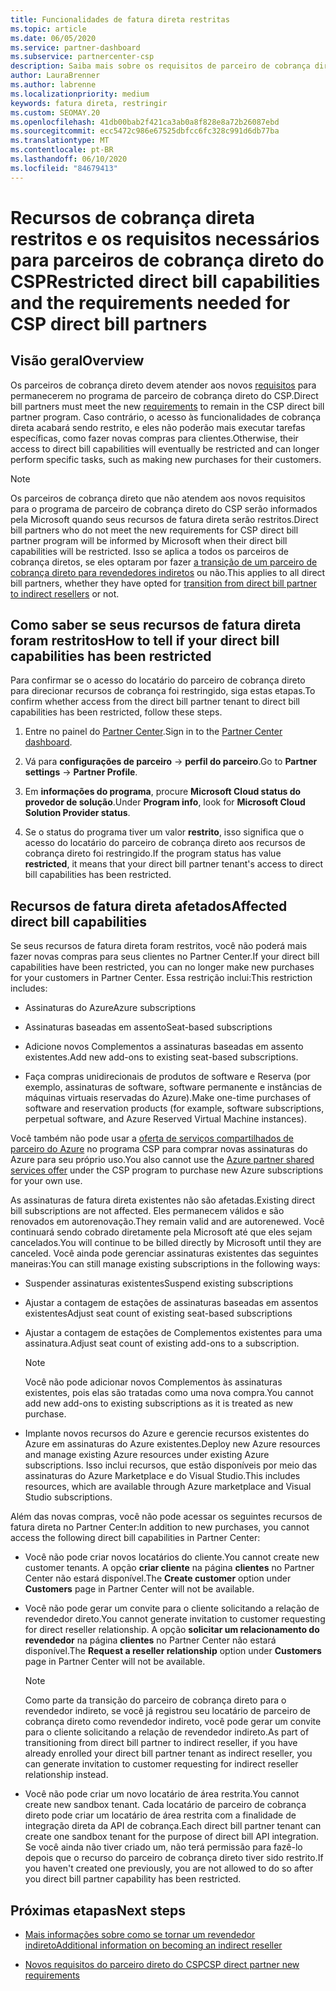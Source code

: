 ```yaml
---
title: Funcionalidades de fatura direta restritas
ms.topic: article
ms.date: 06/05/2020
ms.service: partner-dashboard
ms.subservice: partnercenter-csp
description: Saiba mais sobre os requisitos de parceiro de cobrança direto do CSP e o que fazer para evitar que os recursos sejam restritos. Descubra se seus recursos foram restritos.
author: LauraBrenner
ms.author: labrenne
ms.localizationpriority: medium
keywords: fatura direta, restringir
ms.custom: SEOMAY.20
ms.openlocfilehash: 41db00bab2f421ca3ab0a8f828e8a72b26087ebd
ms.sourcegitcommit: ecc5472c986e67525dbfcc6fc328c991d6db77ba
ms.translationtype: MT
ms.contentlocale: pt-BR
ms.lasthandoff: 06/10/2020
ms.locfileid: "84679413"
---
```

# <a name="restricted-direct-bill-capabilities-and-the-requirements-needed-for-csp-direct-bill-partners"></a><span data-ttu-id="21929-105">Recursos de cobrança direta restritos e os requisitos necessários para parceiros de cobrança direto do CSP</span><span class="sxs-lookup"><span data-stu-id="21929-105">Restricted direct bill capabilities and the requirements needed for CSP direct bill partners</span></span>  

## <a name="overview"></a><span data-ttu-id="21929-106">Visão geral</span><span class="sxs-lookup"><span data-stu-id="21929-106">Overview</span></span>

<span data-ttu-id="21929-107">Os parceiros de cobrança direto devem atender aos novos [requisitos](direct-partner-new-requirements.md) para permanecerem no programa de parceiro de cobrança direto do CSP.</span><span class="sxs-lookup"><span data-stu-id="21929-107">Direct bill partners must meet the new [requirements](direct-partner-new-requirements.md) to remain in the CSP direct bill partner program.</span></span> <span data-ttu-id="21929-108">Caso contrário, o acesso às funcionalidades de cobrança direta acabará sendo restrito, e eles não poderão mais executar tarefas específicas, como fazer novas compras para clientes.</span><span class="sxs-lookup"><span data-stu-id="21929-108">Otherwise, their access to direct bill capabilities will eventually be restricted and can longer perform specific tasks, such as making new purchases for their customers.</span></span>

> [!Note]
> <span data-ttu-id="21929-109">Os parceiros de cobrança direto que não atendem aos novos requisitos para o programa de parceiro de cobrança direto do CSP serão informados pela Microsoft quando seus recursos de fatura direta serão restritos.</span><span class="sxs-lookup"><span data-stu-id="21929-109">Direct bill partners who do not meet the new requirements for CSP direct bill partner program will be informed by Microsoft when their direct bill capabilities will be restricted.</span></span> <span data-ttu-id="21929-110">Isso se aplica a todos os parceiros de cobrança diretos, se eles optaram por fazer [a transição de um parceiro de cobrança direto para revendedores indiretos](transition-direct-to-indirect.md) ou não.</span><span class="sxs-lookup"><span data-stu-id="21929-110">This applies to all direct bill partners, whether they have opted for [transition from direct bill partner to indirect resellers](transition-direct-to-indirect.md) or not.</span></span>  

## <a name="how-to-tell-if-your-direct-bill-capabilities-has-been-restricted"></a><span data-ttu-id="21929-111">Como saber se seus recursos de fatura direta foram restritos</span><span class="sxs-lookup"><span data-stu-id="21929-111">How to tell if your direct bill capabilities has been restricted</span></span>

<span data-ttu-id="21929-112">Para confirmar se o acesso do locatário do parceiro de cobrança direto para direcionar recursos de cobrança foi restringido, siga estas etapas.</span><span class="sxs-lookup"><span data-stu-id="21929-112">To confirm whether access from the direct bill partner tenant to direct bill capabilities has been restricted, follow these steps.</span></span>

1. <span data-ttu-id="21929-113">Entre no painel do [Partner Center](https://partner.microsoft.com/dashboard).</span><span class="sxs-lookup"><span data-stu-id="21929-113">Sign in to the [Partner Center dashboard](https://partner.microsoft.com/dashboard).</span></span>

2. <span data-ttu-id="21929-114">Vá para **configurações de parceiro**  ->  **perfil do parceiro**.</span><span class="sxs-lookup"><span data-stu-id="21929-114">Go to **Partner settings** -> **Partner Profile**.</span></span>

3. <span data-ttu-id="21929-115">Em **informações do programa**, procure **Microsoft Cloud status do provedor de solução**.</span><span class="sxs-lookup"><span data-stu-id="21929-115">Under **Program info**, look for **Microsoft Cloud Solution Provider status**.</span></span>

4. <span data-ttu-id="21929-116">Se o status do programa tiver um valor **restrito**, isso significa que o acesso do locatário do parceiro de cobrança direto aos recursos de cobrança direto foi restringido.</span><span class="sxs-lookup"><span data-stu-id="21929-116">If the program status has value **restricted**, it means that your direct bill partner tenant's access to direct bill capabilities has been restricted.</span></span>

## <a name="affected-direct-bill-capabilities"></a><span data-ttu-id="21929-117">Recursos de fatura direta afetados</span><span class="sxs-lookup"><span data-stu-id="21929-117">Affected direct bill capabilities</span></span>

<span data-ttu-id="21929-118">Se seus recursos de fatura direta foram restritos, você não poderá mais fazer novas compras para seus clientes no Partner Center.</span><span class="sxs-lookup"><span data-stu-id="21929-118">If your direct bill capabilities have been restricted, you can no longer make new purchases for your customers in Partner Center.</span></span> <span data-ttu-id="21929-119">Essa restrição inclui:</span><span class="sxs-lookup"><span data-stu-id="21929-119">This restriction includes:</span></span>

- <span data-ttu-id="21929-120">Assinaturas do Azure</span><span class="sxs-lookup"><span data-stu-id="21929-120">Azure subscriptions</span></span>

- <span data-ttu-id="21929-121">Assinaturas baseadas em assento</span><span class="sxs-lookup"><span data-stu-id="21929-121">Seat-based subscriptions</span></span>

- <span data-ttu-id="21929-122">Adicione novos Complementos a assinaturas baseadas em assento existentes.</span><span class="sxs-lookup"><span data-stu-id="21929-122">Add new add-ons to existing seat-based subscriptions.</span></span>

- <span data-ttu-id="21929-123">Faça compras unidirecionais de produtos de software e Reserva (por exemplo, assinaturas de software, software permanente e instâncias de máquinas virtuais reservadas do Azure).</span><span class="sxs-lookup"><span data-stu-id="21929-123">Make one-time purchases of software and reservation products (for example, software subscriptions, perpetual software, and Azure Reserved Virtual Machine instances).</span></span>

<span data-ttu-id="21929-124">Você também não pode usar a [oferta de serviços compartilhados de parceiro do Azure](shared-services.md) no programa CSP para comprar novas assinaturas do Azure para seu próprio uso.</span><span class="sxs-lookup"><span data-stu-id="21929-124">You also cannot use the [Azure partner shared services offer](shared-services.md) under the CSP program to purchase new Azure subscriptions for your own use.</span></span>

<span data-ttu-id="21929-125">As assinaturas de fatura direta existentes não são afetadas.</span><span class="sxs-lookup"><span data-stu-id="21929-125">Existing direct bill subscriptions are not affected.</span></span> <span data-ttu-id="21929-126">Eles permanecem válidos e são renovados em autorenovação.</span><span class="sxs-lookup"><span data-stu-id="21929-126">They remain valid and are autorenewed.</span></span> <span data-ttu-id="21929-127">Você continuará sendo cobrado diretamente pela Microsoft até que eles sejam cancelados.</span><span class="sxs-lookup"><span data-stu-id="21929-127">You will continue to be billed directly by Microsoft until they are canceled.</span></span> <span data-ttu-id="21929-128">Você ainda pode gerenciar assinaturas existentes das seguintes maneiras:</span><span class="sxs-lookup"><span data-stu-id="21929-128">You can still manage existing subscriptions in the following ways:</span></span>

- <span data-ttu-id="21929-129">Suspender assinaturas existentes</span><span class="sxs-lookup"><span data-stu-id="21929-129">Suspend existing subscriptions</span></span>

- <span data-ttu-id="21929-130">Ajustar a contagem de estações de assinaturas baseadas em assentos existentes</span><span class="sxs-lookup"><span data-stu-id="21929-130">Adjust seat count of existing seat-based subscriptions</span></span>

- <span data-ttu-id="21929-131">Ajustar a contagem de estações de Complementos existentes para uma assinatura.</span><span class="sxs-lookup"><span data-stu-id="21929-131">Adjust seat count of existing add-ons to a subscription.</span></span> 
 
    >[!Note] 
    ><span data-ttu-id="21929-132">Você não pode adicionar novos Complementos às assinaturas existentes, pois elas são tratadas como uma nova compra.</span><span class="sxs-lookup"><span data-stu-id="21929-132">You cannot add new add-ons to existing subscriptions as it is treated as new purchase.</span></span>

- <span data-ttu-id="21929-133">Implante novos recursos do Azure e gerencie recursos existentes do Azure em assinaturas do Azure existentes.</span><span class="sxs-lookup"><span data-stu-id="21929-133">Deploy new Azure resources and manage existing Azure resources under existing Azure subscriptions.</span></span> <span data-ttu-id="21929-134">Isso inclui recursos, que estão disponíveis por meio das assinaturas do Azure Marketplace e do Visual Studio.</span><span class="sxs-lookup"><span data-stu-id="21929-134">This includes resources, which are available through Azure marketplace and Visual Studio subscriptions.</span></span>

<span data-ttu-id="21929-135">Além das novas compras, você não pode acessar os seguintes recursos de fatura direta no Partner Center:</span><span class="sxs-lookup"><span data-stu-id="21929-135">In addition to new purchases, you cannot access the following direct bill capabilities in Partner Center:</span></span>

- <span data-ttu-id="21929-136">Você não pode criar novos locatários do cliente.</span><span class="sxs-lookup"><span data-stu-id="21929-136">You cannot create new customer tenants.</span></span> <span data-ttu-id="21929-137">A opção **criar cliente** na página **clientes** no Partner Center não estará disponível.</span><span class="sxs-lookup"><span data-stu-id="21929-137">The **Create customer** option under **Customers** page in Partner Center will not be available.</span></span>

- <span data-ttu-id="21929-138">Você não pode gerar um convite para o cliente solicitando a relação de revendedor direto.</span><span class="sxs-lookup"><span data-stu-id="21929-138">You cannot generate invitation to customer requesting for direct reseller relationship.</span></span> <span data-ttu-id="21929-139">A opção **solicitar um relacionamento do revendedor** na página **clientes** no Partner Center não estará disponível.</span><span class="sxs-lookup"><span data-stu-id="21929-139">The **Request a reseller relationship** option under **Customers** page in Partner Center will not be available.</span></span>

    >[!NOTE]
    ><span data-ttu-id="21929-140">Como parte da transição do parceiro de cobrança direto para o revendedor indireto, se você já registrou seu locatário de parceiro de cobrança direto como revendedor indireto, você pode gerar um convite para o cliente solicitando a relação de revendedor indireto.</span><span class="sxs-lookup"><span data-stu-id="21929-140">As part of transitioning from direct bill partner to indirect reseller, if you have already enrolled your direct bill partner tenant as indirect reseller, you can generate invitation to customer requesting for indirect reseller relationship instead.</span></span>

- <span data-ttu-id="21929-141">Você não pode criar um novo locatário de área restrita.</span><span class="sxs-lookup"><span data-stu-id="21929-141">You cannot create new sandbox tenant.</span></span> <span data-ttu-id="21929-142">Cada locatário de parceiro de cobrança direto pode criar um locatário de área restrita com a finalidade de integração direta da API de cobrança.</span><span class="sxs-lookup"><span data-stu-id="21929-142">Each direct bill partner tenant can create one sandbox tenant for the purpose of direct bill API integration.</span></span> <span data-ttu-id="21929-143">Se você ainda não tiver criado um, não terá permissão para fazê-lo depois que o recurso do parceiro de cobrança direto tiver sido restrito.</span><span class="sxs-lookup"><span data-stu-id="21929-143">If you haven't created one previously, you are not allowed to do so after you direct bill partner capability has been restricted.</span></span>  

## <a name="next-steps"></a><span data-ttu-id="21929-144">Próximas etapas</span><span class="sxs-lookup"><span data-stu-id="21929-144">Next steps</span></span>

- [<span data-ttu-id="21929-145">Mais informações sobre como se tornar um revendedor indireto</span><span class="sxs-lookup"><span data-stu-id="21929-145">Additional information on becoming an indirect reseller</span></span>](https://assetsprod.microsoft.com/csp-directbill-to-indirect-transition.pdf)

- [<span data-ttu-id="21929-146">Novos requisitos do parceiro direto do CSP</span><span class="sxs-lookup"><span data-stu-id="21929-146">CSP direct partner new requirements</span></span>](direct-partner-new-requirements.md)